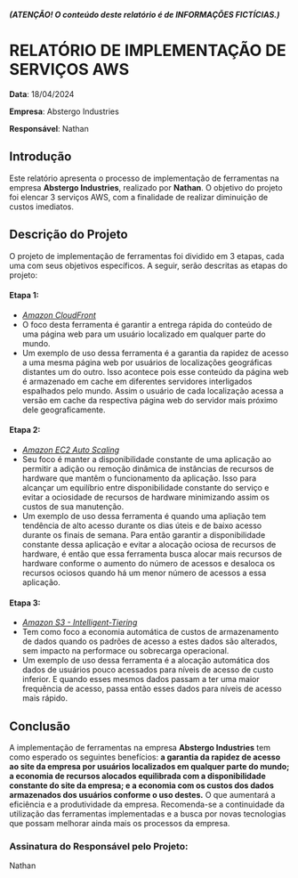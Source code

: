 **_(ATENÇÃO! O conteúdo deste relatório é de INFORMAÇÕES FICTÍCIAS.)_**

# RELATÓRIO DE IMPLEMENTAÇÃO DE SERVIÇOS AWS

**Data**: 18/04/2024

**Empresa**: Abstergo Industries 

**Responsável**: Nathan

## Introdução
Este relatório apresenta o processo de implementação de ferramentas na empresa **Abstergo Industries**, realizado por **Nathan**. O objetivo do projeto foi elencar 3 serviços AWS, com a finalidade de realizar diminuição de custos imediatos.

## Descrição do Projeto
O projeto de implementação de ferramentas foi dividido em 3 etapas, cada uma com seus objetivos específicos. A seguir, serão descritas as etapas do projeto:

#### Etapa 1: 
- [_Amazon CloudFront_](https://aws.amazon.com/pt/cloudfront/)
- O foco desta ferramenta é garantir a entrega rápida do conteúdo de uma página web para um usuário localizado em qualquer parte do mundo.
- Um exemplo de uso dessa ferramenta é a garantia da rapidez de acesso a uma mesma página web por usuários de localizações geográficas distantes um do outro. Isso acontece pois esse conteúdo da página web é armazenado em cache em diferentes servidores interligados espalhados pelo mundo. Assim o usuário de cada localização acessa a versão em cache da respectiva página web do servidor mais próximo dele geograficamente.

#### Etapa 2: 
- [_Amazon EC2 Auto Scaling_](https://aws.amazon.com/pt/ec2/autoscaling/)
- Seu foco é manter a disponibilidade constante de uma aplicação ao permitir a adição ou remoção dinâmica de instâncias de recursos de hardware que mantêm o funcionamento da aplicação. Isso para alcançar um equilíbrio entre disponibilidade constante do serviço e evitar a ociosidade de recursos de hardware minimizando assim os custos de sua manutenção.
- Um exemplo de uso dessa ferramenta é quando uma apliação tem tendência de alto acesso durante os dias úteis e de baixo acesso durante os finais de semana. Para então garantir a disponibilidade constante dessa aplicação e evitar a alocação ociosa de recursos de hardware, é então que essa ferramenta busca alocar mais recursos de hardware conforme o aumento do número de acessos e desaloca os recursos ociosos quando há um menor número de acessos a essa aplicação.

#### Etapa 3: 
- [_Amazon S3 - Intelligent-Tiering_](https://aws.amazon.com/pt/s3/storage-classes/intelligent-tiering/)
- Tem como foco a economia automática de custos de armazenamento de dados quando os padrões de acesso a estes dados são alterados, sem impacto na performace ou sobrecarga operacional.
- Um exemplo de uso dessa ferramenta é a alocação automática dos dados de usuários pouco acessados para níveis de acesso de custo inferior. E quando esses mesmos dados passam a ter uma maior frequência de acesso, passa então esses dados para níveis de acesso mais rápido.



## Conclusão
A implementação de ferramentas na empresa **Abstergo Industries** tem como esperado os seguintes benefícios: **a garantia da rapidez de acesso ao site da empresa por usuários localizados em qualquer parte do mundo; a economia de recursos alocados equilibrada com a disponibilidade constante do site da empresa; e a economia com os custos dos dados armazenados dos usuários conforme o uso destes.** O que aumentará a eficiência e a produtividade da empresa. Recomenda-se a continuidade da utilização das ferramentas implementadas e a busca por novas tecnologias que possam melhorar ainda mais os processos da empresa.


### Assinatura do Responsável pelo Projeto:

Nathan